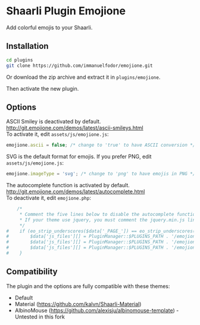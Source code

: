 # Shaarli Plugin Emojione

Add colorful emojis to your Shaarli.

## Installation

```bash
cd plugins
git clone https://github.com/immanuelfodor/emojione.git
```

Or download the zip archive and extract it in `plugins/emojione`.

Then activate the new plugin.

## Options

ASCII Smiley is deactivated by default.  
http://git.emojione.com/demos/latest/ascii-smileys.html  
To activate it, edit `assets/js/emojione.js`:

```javascript
emojione.ascii = false; /* change to 'true' to have ASCII conversion */
```

SVG is the default format for emojis. If you prefer PNG, edit `assets/js/emojione.js`:

```javascript
emojione.imageType = 'svg'; /* change to 'png' to have emojis in PNG */
```

The autocomplete function is activated by default.  
http://git.emojione.com/demos/latest/autocomplete.html  
To deactivate it, edit `emojione.php`:

```php
    /*
     * Comment the five lines below to disable the autocomplete function.
     * If your theme use jquery, you must comment the jquery.min.js line to avoid conflicts.
     */
#    if (eo_strip_underscores($data['_PAGE_']) == eo_strip_underscores($router::$PAGE_EDITLINK)) {
#        $data['js_files'][] = PluginManager::$PLUGINS_PATH . '/emojione/assets/js/jquery.min.js';
#        $data['js_files'][] = PluginManager::$PLUGINS_PATH . '/emojione/assets/js/textcomplete.min.js';
#        $data['js_files'][] = PluginManager::$PLUGINS_PATH . '/emojione/assets/js/autocomplete.js';
#    }
```

## Compatibility

The plugin and the options are fully compatible with these themes:
- Default
- Material (https://github.com/kalvn/Shaarli-Material)
- AlbinoMouse (https://github.com/alexisju/albinomouse-template) - Untested in this fork
